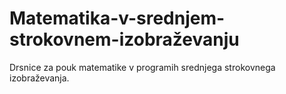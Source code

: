 # Matematika-v-srednjem-strokovnem-izobraževanju
Drsnice za pouk matematike v programih srednjega strokovnega izobraževanja.
